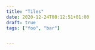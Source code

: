 ```yaml
---
title: "Tiles"
date: 2020-12-24T08:12:51+01:00
draft: true
tags: ["foo", "bar"]


---
```

<div class="tiles">
  <ul class="tiles__inner">
  
  </ul>
</div>
